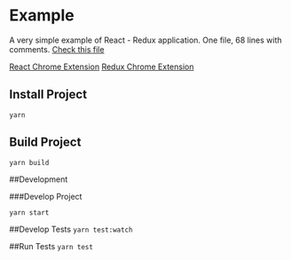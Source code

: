 # Example

A very simple example of React - Redux application. One file, 68 lines with comments. 
[Check this file](https://github.com/escueladevhack/react-curso/blob/master/5_redux/simple-redux/src/js/index.jsx)


[React Chrome Extension](https://chrome.google.com/webstore/detail/react-developer-tools/fmkadmapgofadopljbjfkapdkoienihi?utm_source=chrome-app-launcher-info-dialog)
[Redux Chrome Extension](https://chrome.google.com/webstore/detail/redux-devtools/lmhkpmbekcpmknklioeibfkpmmfibljd?utm_source=chrome-app-launcher-info-dialog)



## Install Project
`yarn`

## Build Project
`yarn build`

##Development

###Develop Project
 ```
 yarn start
 ```

##Develop Tests 
 `yarn test:watch`

##Run Tests
 `yarn test`




